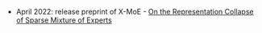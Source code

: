 
- April 2022: release preprint of X-MoE - [On the Representation Collapse of Sparse Mixture of Experts](https://arxiv.org/abs/2204.09179)
